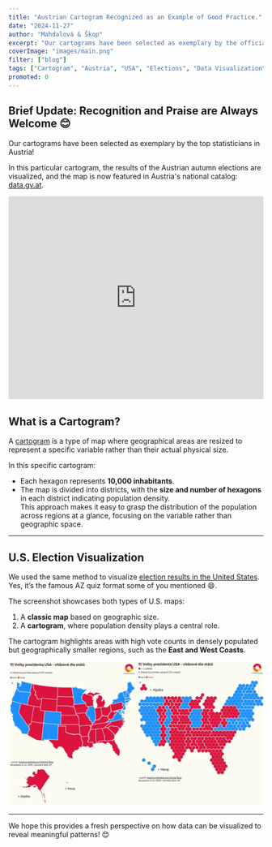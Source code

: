 ```yaml
---
title: "Austrian Cartogram Recognized as an Example of Good Practice."  
date: "2024-11-27"  
author: "Mahdalová & Škop"  
excerpt: "Our cartograms have been selected as exemplary by the official Statistik Austria."  
coverImage: "images/main.png"  
filter: ["blog"] 
tags: ["Cartogram", "Austria", "USA", "Elections", "Data Visualization"]
promoted: 0
---
```

## Brief Update: Recognition and Praise are Always Welcome 😊

Our cartograms have been selected as exemplary by the top statisticians in Austria!

In this particular cartogram, the results of the Austrian autumn elections are visualized, and the map is now featured in Austria's national catalog: [data.gv.at](https://www.data.gv.at/katalog/application/6897edfa-2c70-4d7f-9d5a-b7f61b7e87f1#views).

<iframe src='https://flo.uri.sh/visualisation/20136747/embed' title='Interactive or visual content' className='flourish-embed-iframe' frameBorder='0' scrolling='no' width='100%' height='400px' sandbox='allow-same-origin allow-forms allow-scripts allow-downloads allow-popups allow-popups-to-escape-sandbox allow-top-navigation-by-user-activation'></iframe>

## What is a Cartogram?

A [cartogram](/a/elections-maps-of-results) is a type of map where geographical areas are resized to represent a specific variable rather than their actual physical size.

In this specific cartogram:
- Each hexagon represents **10,000 inhabitants**.
- The map is divided into districts, with the **size and number of hexagons** in each district indicating population density.  
This approach makes it easy to grasp the distribution of the population across regions at a glance, focusing on the variable rather than geographic space.

---

## U.S. Election Visualization

We used the same method to visualize [election results in the United States](/a/elections-maps-of-results). Yes, it’s the famous AZ quiz format some of you mentioned 😄.  

The screenshot showcases both types of U.S. maps:
1. A **classic map** based on geographic size.
2. A **cartogram**, where population density plays a central role.

The cartogram highlights areas with high vote counts in densely populated but geographically smaller regions, such as the **East and West Coasts**.

![USA](images/us.webp)

---

We hope this provides a fresh perspective on how data can be visualized to reveal meaningful patterns! 😊
